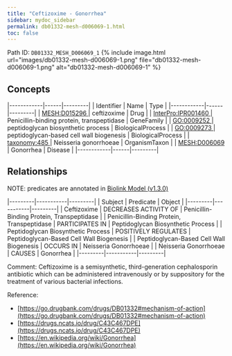 ```yaml
---
title: "Ceftizoxime - Gonorrhea"
sidebar: mydoc_sidebar
permalink: db01332-mesh-d006069-1.html
toc: false 
---
```



Path ID: `DB01332_MESH_D006069_1`
{% include image.html url="images/db01332-mesh-d006069-1.png" file="db01332-mesh-d006069-1.png" alt="db01332-mesh-d006069-1" %}

## Concepts

|------------|------|---------|
| Identifier | Name | Type    |
|------------|------|---------|
| <a href="https://identifiers.org/MESH:D015296">MESH:D015296 </a> | ceftizoxime | Drug |
| <a href="https://identifiers.org/InterPro:IPR001460">InterPro:IPR001460 </a> | Penicillin-binding protein, transpeptidase | GeneFamily |
| <a href="https://identifiers.org/GO:0009252">GO:0009252 </a> | peptidoglycan biosynthetic process | BiologicalProcess |
| <a href="https://identifiers.org/GO:0009273">GO:0009273 </a> | peptidoglycan-based cell wall biogenesis | BiologicalProcess |
| <a href="https://identifiers.org/taxonomy:485">taxonomy:485 </a> | Neisseria gonorrhoeae | OrganismTaxon |
| <a href="https://identifiers.org/MESH:D006069">MESH:D006069 </a> | Gonorrhea | Disease |
|------------|------|---------|

## Relationships


NOTE: predicates are annotated in <a href="https://github.com/biolink/biolink-model/releases/tag/v1.3.0">Biolink Model (v1.3.0)</a>

|---------|-----------|---------|
| Subject | Predicate | Object  |
|---------|-----------|---------|
| Ceftizoxime | DECREASES ACTIVITY OF | Penicillin-Binding Protein, Transpeptidase |
| Penicillin-Binding Protein, Transpeptidase | PARTICIPATES IN | Peptidoglycan Biosynthetic Process |
| Peptidoglycan Biosynthetic Process | POSITIVELY REGULATES | Peptidoglycan-Based Cell Wall Biogenesis |
| Peptidoglycan-Based Cell Wall Biogenesis | OCCURS IN | Neisseria Gonorrhoeae |
| Neisseria Gonorrhoeae | CAUSES | Gonorrhea |
|---------|-----------|---------|

Comment: Ceftizoxime is a semisynthetic, third-generation cephalosporin antibiotic which can be administered intravenously or by suppository for the treatment of various bacterial infections.

Reference: 
  - [https://go.drugbank.com/drugs/DB01332#mechanism-of-action](https://go.drugbank.com/drugs/DB01332#mechanism-of-action)
  - [https://drugs.ncats.io/drug/C43C467DPE](https://drugs.ncats.io/drug/C43C467DPE)
  - [https://en.wikipedia.org/wiki/Gonorrhea](https://en.wikipedia.org/wiki/Gonorrhea)
